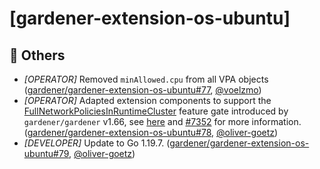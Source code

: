 # [gardener-extension-os-ubuntu]
## 🏃 Others
* *[OPERATOR]* Removed `minAllowed.cpu` from all VPA objects ([gardener/gardener-extension-os-ubuntu#77](https://github.com/gardener/gardener-extension-os-ubuntu/pull/77), [@voelzmo](https://github.com/voelzmo))
* *[OPERATOR]* Adapted extension components to support the [FullNetworkPoliciesInRuntimeCluster](https://github.com/gardener/gardener/blob/master/docs/deployment/feature_gates.md#list-of-feature-gates) feature gate introduced by `gardener/gardener` v1.66, see [here](https://github.com/gardener/gardener/blob/master/docs/concepts/resource-manager.md#networkpolicy-controller) and [#7352](https://github.com/gardener/gardener/pull/7589) for more information. ([gardener/gardener-extension-os-ubuntu#78](https://github.com/gardener/gardener-extension-os-ubuntu/pull/78), [@oliver-goetz](https://github.com/oliver-goetz))
* *[DEVELOPER]* Update to Go 1.19.7. ([gardener/gardener-extension-os-ubuntu#79](https://github.com/gardener/gardener-extension-os-ubuntu/pull/79), [@oliver-goetz](https://github.com/oliver-goetz))